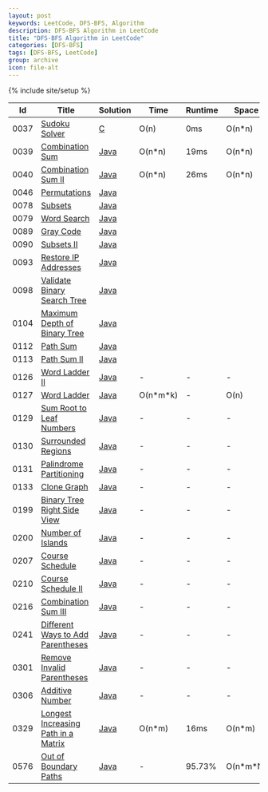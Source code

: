 ```yaml
---
layout: post
keywords: LeetCode, DFS-BFS, Algorithm
description: DFS-BFS Algorithm in LeetCode
title: "DFS-BFS Algorithm in LeetCode"
categories: [DFS-BFS]
tags: [DFS-BFS, LeetCode]
group: archive
icon: file-alt
---
```

{% include site/setup %}

|Id  | Title  | Solution   | Time | Runtime |  Space | Difficulty  | Catagory|
 ------------ | ------------ | ------------ | ------------ | ------------ | ------------ | ------------ | ------------
|0037|[Sudoku Solver](https://leetcode.com/problems/sudoku-solver) | [C](https://e.srl/leetcode-37/)  | O(n) |0ms| O(n\*n)  |  Hard |BT|
|0039|[Combination Sum](https://leetcode.com/problems/combination-sum) | [Java](https://e.srl/leetcode-39/)  | O(n\*n) |19ms| O(n\*n)  |  Medium |DFS|
|0040|[Combination Sum II](https://leetcode.com/problems/combination-sum-ii/) | [Java](https://e.srl/leetcode-40/)  | O(n\*n) |26ms| O(n\*n)  |  Medium |DFS|
|0046|[Permutations](https://leetcode.com/problems/permutations/) | [Java](https://e.srl/leetcode-46/)  ||||  Medium |DFS|
|0078|[Subsets](https://leetcode.com/problems/subsets/) | [Java](https://e.srl/leetcode-78/)  ||||  Medium |DFS|
|0079|[Word Search](https://leetcode.com/problems/word-search/) | [Java](https://e.srl/leetcode-79/)  ||||  Medium |DFS|
|0089|[Gray Code](https://leetcode.com/problems/gray-code) | [Java](https://e.srl/leetcode-89/)  ||||  Medium |DFS|
|0090|[Subsets II](https://leetcode.com/problems/subsets-ii) | [Java](https://e.srl/leetcode-90/)  ||||  Medium |DFS|
|0093|[Restore IP Addresses](https://leetcode.com/problems/restore-ip-addresses/) | [Java](https://e.srl/leetcode-93/)  ||||  Medium |DFS|
|0098|[Validate Binary Search Tree](https://leetcode.com/problems/validate-binary-search-tree) | [Java](https://e.srl/leetcode-98/)  ||||  Medium |DFS|
|0104|[Maximum Depth of Binary Tree](https://leetcode.com/problems/maximum-depth-of-binary-tree/) | [Java](https://e.srl/leetcode-104/)  ||||  Easy |DFS|
|0112|[Path Sum](https://leetcode.com/problems/path-sum/) | [Java](https://e.srl/leetcode-112/)  ||||  Easy |DFS|
|0113|[Path Sum II](https://leetcode.com/problems/path-sum-ii/) | [Java](https://e.srl/leetcode-113/)  ||||  Medium |DFS|
|0126|[Word Ladder II](https://leetcode.com/problems/word-ladder-ii/) | [Java](https://e.srl/leetcode-126/)  |-|-|-|  Hard |BFS|
|0127|[Word Ladder](https://leetcode.com/problems/word-ladder/) | [Java](https://e.srl/leetcode-127/)  | O(n\*m\*k) |-| O(n)  |  Medium |BFS|
|0129|[Sum Root to Leaf Numbers](https://leetcode.com/problems/sum-root-to-leaf-numbers/) | [Java](https://e.srl/leetcode-129/)  |-|-|-|  Medium |DFS|
|0130|[Surrounded Regions](https://leetcode.com/problems/surrounded-regions/) | [Java](https://e.srl/leetcode-130/)  |-|-|-|  Medium |DFS|
|0131|[Palindrome Partitioning](https://leetcode.com/problems/palindrome-partitioning) | [Java](https://e.srl/leetcode-131/)  |-|-|-|  Medium |DFS|
|0133|[Clone Graph](https://leetcode.com/problems/clone-graph/) | [Java](https://e.srl/leetcode-133/)  |-|-|-|  Medium |DFS|
|0199|[Binary Tree Right Side View](https://leetcode.com/problems/binary-tree-right-side-view) | [Java](https://e.srl/leetcode-199/)  |-|-|-|  Medium |DFS|
|0200|[Number of Islands](https://leetcode.com/problems/number-of-islands/) | [Java](https://e.srl/leetcode-200/)  |-|-|-|  Medium |DFS|
|0207|[Course Schedule](https://leetcode.com/problems/course-schedule) | [Java](https://e.srl/leetcode-207/)  |-|-|-|  Medium |DFS|
|0210|[Course Schedule II](https://leetcode.com/problems/course-schedule-ii) | [Java](https://e.srl/leetcode-210/)  |-|-|-|  Medium |DFS|
|0216|[Combination Sum III](https://leetcode.com/problems/combination-sum-iii/) | [Java](https://e.srl/leetcode-216/)  |-|-|-|  Medium |DFS|
|0241|[Different Ways to Add Parentheses](https://leetcode.com/problems/different-ways-to-add-parentheses) | [Java](https://e.srl/leetcode-241/)  |-|-|-|  Medium |DFS|
|0301|[Remove Invalid Parentheses](https://leetcode.com/problems/remove-invalid-parentheses) | [Java](https://e.srl/leetcode-301/)  | - | - | - | Hard |DFS|
|0306|[Additive Number](https://leetcode.com/problems/additive-number/) | [Java](https://e.srl/leetcode-306/)  | - | - | - | Medium |DFS|
|0329|[Longest Increasing Path in a Matrix](https://leetcode.com/problems/longest-increasing-path-in-a-matrix) | [Java](https://e.srl/leetcode-329/)  | O(n\*m) |16ms| O(n\*m)  |  Hard |DFS|
|0576|[Out of Boundary Paths](https://leetcode.com/problems/out-of-boundary-paths)| [Java](https://e.srl/leetcode-576/)  | - |95.73%| O(n\*m\*N)  |  Medium |DFS |







